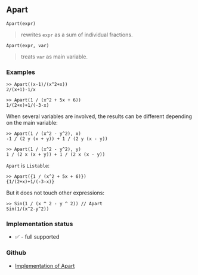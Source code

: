 ## Apart

```
Apart(expr)
```

> rewrites `expr` as a sum of individual fractions. 

```
Apart(expr, var)
```

> treats `var` as main variable. 

### Examples

```
>> Apart((x-1)/(x^2+x))
2/(x+1)-1/x
 
>> Apart(1 / (x^2 + 5x + 6))
1/(2+x)+1/(-3-x) 
```

When several variables are involved, the results can be different depending on the main variable:

```
>> Apart(1 / (x^2 - y^2), x)
-1 / (2 y (x + y)) + 1 / (2 y (x - y))

>> Apart(1 / (x^2 - y^2), y)
1 / (2 x (x + y)) + 1 / (2 x (x - y))
```

`Apart` is `Listable`:

```
>> Apart({1 / (x^2 + 5x + 6)})
{1/(2+x)+1/(-3-x)}
```

But it does not touch other expressions:

```
>> Sin(1 / (x ^ 2 - y ^ 2)) // Apart
Sin(1/(x^2-y^2))
```






### Implementation status

* &#x2705; - full supported

### Github

* [Implementation of Apart](https://github.com/axkr/symja_android_library/blob/master/symja_android_library/matheclipse-core/src/main/java/org/matheclipse/core/builtin/Algebra.java#L392) 

